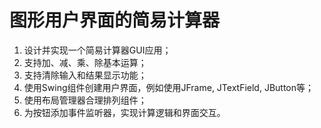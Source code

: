 # 图形用户界面的简易计算器
1. 设计并实现一个简易计算器GUI应用；
2. 支持加、减、乘、除基本运算；
3. 支持清除输入和结果显示功能；
4. 使用Swing组件创建用户界面，例如使用JFrame, JTextField, JButton等；
5. 使用布局管理器合理排列组件；
6. 为按钮添加事件监听器，实现计算逻辑和界面交互。
